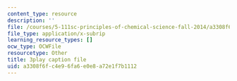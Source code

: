 ```yaml
---
content_type: resource
description: ''
file: /courses/5-111sc-principles-of-chemical-science-fall-2014/a3308f6fc4e96fa6e0e8a72e1f7b1112_XKeAd4xybjM.srt
file_type: application/x-subrip
learning_resource_types: []
ocw_type: OCWFile
resourcetype: Other
title: 3play caption file
uid: a3308f6f-c4e9-6fa6-e0e8-a72e1f7b1112
---
```


